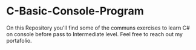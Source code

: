 # C-Basic-Console-Program
On this Repository you'll find some of the communs exercises to learn C# on console before pass to Intermediate level. Feel free to reach out my portafolio.
